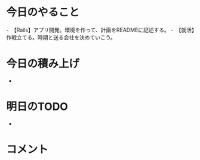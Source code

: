 # 今日のやること
-　【Rails】アプリ開発。環境を作って、計画をREADMEに記述する。
-　【就活】作戦立てる。時期と送る会社を決めていこう。 
# 今日の積み上げ
- 
# 明日のTODO
-
# コメント
